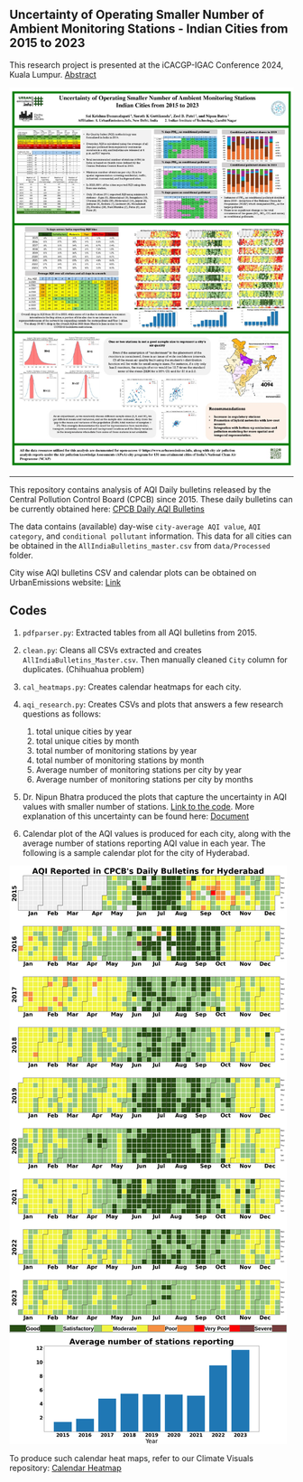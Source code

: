 ## Uncertainty of Operating Smaller Number of Ambient Monitoring Stations - Indian Cities from 2015 to 2023

This research project is presented at the iCACGP-IGAC Conference 2024, Kuala Lumpur. [Abstract](https://icacgp-igac2024.com/wp-content/uploads/2024/08/A144.-Sai-Krishna-Dammalapati.pdf)

![alt text](assets/India_Monitoring_Poster.jpg)

<hr>

This repository contains analysis of AQI Daily bulletins released by the Central Pollution Control Board (CPCB) since 2015. These daily bulletins can be currently obtained here: [CPCB Daily AQI Bulletins](https://cpcb.nic.in/AQI_Bulletin.php)

The data contains (available) day-wise `city-average AQI value`, `AQI category`, and `conditional pollutant` information. This data for all cities can be obtained in the  `AllIndiaBulletins_master.csv` from `data/Processed` folder.

City wise AQI bulletins CSV and calendar plots can be obtained on UrbanEmissions website: [Link](https://urbanemissions.info/india-air-quality/india-ncap-aqi-indian-cities-2015-2023/)


## Codes
1. `pdfparser.py`: Extracted tables from all AQI bulletins from 2015.
2. `clean.py`: Cleans all CSVs extracted and creates `AllIndiaBulletins_Master.csv`. Then manually cleaned `City` column for duplicates. (Chihuahua problem)
3. `cal_heatmaps.py`: Creates calendar heatmaps for each city. 
4. `aqi_research.py`: Creates CSVs and plots that answers a few research questions as follows:

    1. total unique cities by year 
    2. total unique cities by month
    3. total number of monitoring stations by year
    4. total number of monitoring stations by month
    5. Average number of monitoring stations per city by year 
    6. Average number of monitoring stations per city by months
5. Dr. Nipun Bhatra produced the plots that capture the uncertainty in AQI values with smaller number of stations. [Link to the code](https://nipunbatra.github.io/blog/posts/2024-sample-distribution.html). More explanation of this uncertainty can be found here: [Document](<assets/Issue with less number of air quality monitoring stations.pdf>)

6. Calendar plot of the AQI values is produced for each city, along with the average number of stations reporting AQI value in each year. The following is a sample calendar plot for the city of Hyderabad.

![Calendar-Plot Hyderabad](assets/hyd_calendar_aqi.png)

To produce such calendar heat maps, refer to our Climate Visuals repository: [Calendar Heatmap](https://github.com/urbanemissions-info/ClimateVisuals/blob/main/Calendar%20Heatmap.ipynb)

